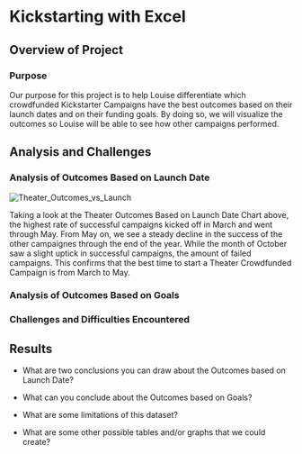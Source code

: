 # Kickstarting with Excel

## Overview of Project

### Purpose

Our purpose for this project is to help Louise differentiate which crowdfunded Kickstarter Campaigns have the best outcomes based on their launch dates and on their funding goals. By doing so, we will visualize the outcomes so Louise will be able to see how other campaigns performed.   

## Analysis and Challenges

### Analysis of Outcomes Based on Launch Date

![Theater_Outcomes_vs_Launch](https://user-images.githubusercontent.com/71396367/94368600-f0db1380-00b2-11eb-8c59-dd3fa47249be.png)

Taking a look at the Theater Outcomes Based on Launch Date Chart above, the highest rate of successful campaigns kicked off in March and went through May. From May on, we see a steady decline in the success of the other campaignes through the end of the year. While the month of October saw a slight uptick in successful campaigns, the amount of failed campaigns. This confirms that the best time to start a Theater Crowdfunded Campaign is from March to May. 

### Analysis of Outcomes Based on Goals

### Challenges and Difficulties Encountered

## Results

- What are two conclusions you can draw about the Outcomes based on Launch Date?

- What can you conclude about the Outcomes based on Goals?

- What are some limitations of this dataset?

- What are some other possible tables and/or graphs that we could create?
